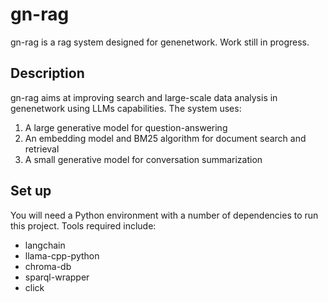 # gn-rag
gn-rag is a rag system designed for genenetwork. 
Work still in progress.

## Description
gn-rag aims at improving search and large-scale data analysis in genenetwork using LLMs capabilities. 
The system uses:
1. A large generative model for question-answering
2. An embedding model and BM25 algorithm for document search and retrieval
3. A small generative model for conversation summarization

## Set up
You will need a Python environment with a number of dependencies to run this project. Tools required include:
- langchain
- llama-cpp-python
- chroma-db
- sparql-wrapper
- click
